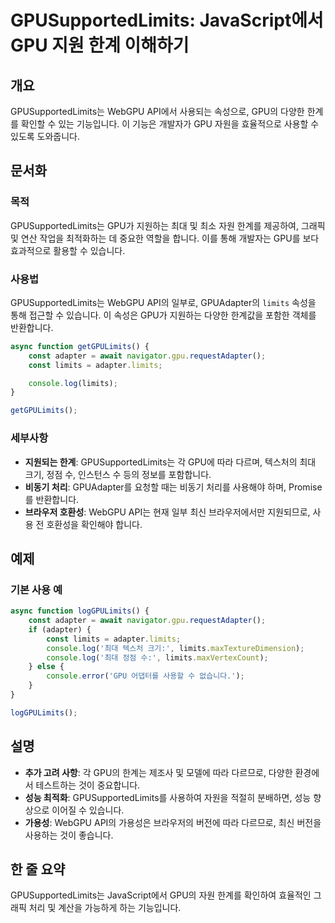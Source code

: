 <!--
Meta Description: # GPUSupportedLimits: JavaScript에서 GPU 지원 한계 이해하기 ## 개요 GPUSupportedLimits는 WebGPU API에서 사용되는 속성으로, GPU의 다양한 한계를 확인할 수 있는 기능입니다. 이 기능은 개발자가 GPU 자원을 효율...
Meta Keywords: limits, gpu, gpusupportedlimits는, adapter, webgpu
-->

# GPUSupportedLimits: JavaScript에서 GPU 지원 한계 이해하기

## 개요
GPUSupportedLimits는 WebGPU API에서 사용되는 속성으로, GPU의 다양한 한계를 확인할 수 있는 기능입니다. 이 기능은 개발자가 GPU 자원을 효율적으로 사용할 수 있도록 도와줍니다.

## 문서화

### 목적
GPUSupportedLimits는 GPU가 지원하는 최대 및 최소 자원 한계를 제공하여, 그래픽 및 연산 작업을 최적화하는 데 중요한 역할을 합니다. 이를 통해 개발자는 GPU를 보다 효과적으로 활용할 수 있습니다.

### 사용법
GPUSupportedLimits는 WebGPU API의 일부로, GPUAdapter의 `limits` 속성을 통해 접근할 수 있습니다. 이 속성은 GPU가 지원하는 다양한 한계값을 포함한 객체를 반환합니다.

```javascript
async function getGPULimits() {
    const adapter = await navigator.gpu.requestAdapter();
    const limits = adapter.limits;

    console.log(limits);
}

getGPULimits();
```

### 세부사항
- **지원되는 한계**: GPUSupportedLimits는 각 GPU에 따라 다르며, 텍스처의 최대 크기, 정점 수, 인스턴스 수 등의 정보를 포함합니다.
- **비동기 처리**: GPUAdapter를 요청할 때는 비동기 처리를 사용해야 하며, Promise를 반환합니다.
- **브라우저 호환성**: WebGPU API는 현재 일부 최신 브라우저에서만 지원되므로, 사용 전 호환성을 확인해야 합니다.

## 예제

### 기본 사용 예
```javascript
async function logGPULimits() {
    const adapter = await navigator.gpu.requestAdapter();
    if (adapter) {
        const limits = adapter.limits;
        console.log('최대 텍스처 크기:', limits.maxTextureDimension);
        console.log('최대 정점 수:', limits.maxVertexCount);
    } else {
        console.error('GPU 어댑터를 사용할 수 없습니다.');
    }
}

logGPULimits();
```

## 설명
- **추가 고려 사항**: 각 GPU의 한계는 제조사 및 모델에 따라 다르므로, 다양한 환경에서 테스트하는 것이 중요합니다.
- **성능 최적화**: GPUSupportedLimits를 사용하여 자원을 적절히 분배하면, 성능 향상으로 이어질 수 있습니다.
- **가용성**: WebGPU API의 가용성은 브라우저의 버전에 따라 다르므로, 최신 버전을 사용하는 것이 좋습니다.

## 한 줄 요약
GPUSupportedLimits는 JavaScript에서 GPU의 자원 한계를 확인하여 효율적인 그래픽 처리 및 계산을 가능하게 하는 기능입니다.